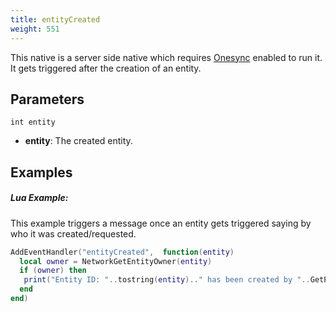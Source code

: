 ```yaml
---
title: entityCreated
weight: 551
---
```


This native is a server side native which requires [Onesync](https://forum.cfx.re/t/the-onesync-eap-and-you/165931) enabled to run it. It gets triggered after the creation of an entity.

Parameters
----------

```
int entity
```

- **entity**: The created entity.


Examples
--------
##### Lua Example:
This example triggers a message once an entity gets triggered saying by who it was created/requested.
```lua
AddEventHandler("entityCreated",  function(entity)
  local owner = NetworkGetEntityOwner(entity)
  if (owner) then
   print("Entity ID: "..tostring(entity).." has been created by "..GetPlayerName(owner))
  end
end)
```
